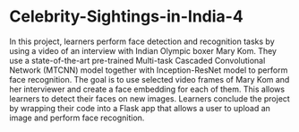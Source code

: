 # Celebrity-Sightings-in-India-4
In this project, learners perform face detection and recognition tasks by using a video of an interview with Indian Olympic boxer Mary Kom. They use a state-of-the-art pre-trained Multi-task Cascaded Convolutional Network (MTCNN) model together with Inception-ResNet model to perform face recognition. The goal is to use selected video frames of Mary Kom and her interviewer and create a face embedding for each of them. This allows learners to detect their faces on new images. Learners conclude the project by wrapping their code into a Flask app that allows a user to upload an image and perform face recognition.
